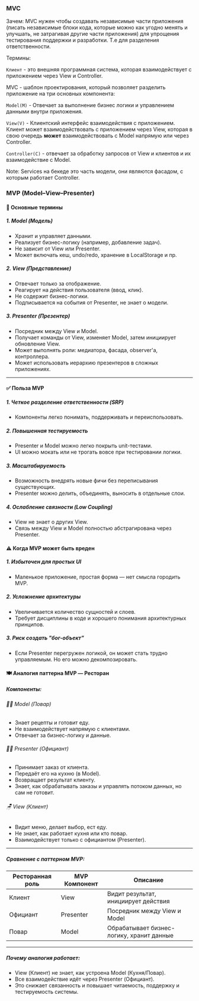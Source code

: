 ### MVC

Зачем:
MVC нужен чтобы создавать независимые части приложения (писать независимые блоки кода, которые можно как угодно менять и улучшать, не затрагивая другие части приложения) для упрощения тестирования поддержки и разработки. Т.е для разделения ответственности.

Термины:

`Клиент` - это внешняя программная система, которая взаимодействует с приложением через View и Controller.

MVC - шаблон проектирования, который позволяет разделить приложение на три основных компонента:

`Model(M)` - Отвечает за выполнение бизнес логики и управлением данными внутри приложения.

`View(V)` - Клиентский интерфейс взаимодействия с приложением. Клиент может взаимодействовать с приложением через View, которая в свою очередь **может** взаимодействовать с Model напрямую или через Controller.

`Controller(C)` - отвечает за обработку запросов от View и клиентов и их взаимодействие с Model.

Note: Services на бекеде это часть модели, они являются фасадом, с которым работает Controller.

### MVP (Model–View–Presenter)

#### 🧩 Основные термины

##### 1. Model (Модель)

- Хранит и управляет данными.
- Реализует бизнес-логику (например, добавление задач).
- Не зависит от View или Presenter.
- Может включать кеш, undo/redo, хранение в LocalStorage и пр.

##### 2. View (Представление)

- Отвечает только за отображение.
- Реагирует на действия пользователя (ввод, клик).
- Не содержит бизнес-логики.
- Подписывается на события от Presenter, не знает о модели.

##### 3. Presenter (Презентер)

- Посредник между View и Model.
- Получает команды от View, изменяет Model, затем инициирует обновление View.
- Может выполнять роли: медиатора, фасада, observer'а, контроллера.
- Может использовать иерархию презентеров в сложных приложениях.

---

#### ✅ Польза MVP

##### 1. Четкое разделение ответственности (SRP)

- Компоненты легко понимать, поддерживать и переиспользовать.

##### 2. Повышенная тестируемость

- Presenter и Model можно легко покрыть unit-тестами.
- UI можно мокать или не трогать вовсе при тестировании логики.

##### 3. Масштабируемость

- Возможность внедрять новые фичи без переписывания существующих.
- Presenter можно делить, объединять, выносить в отдельные слои.

##### 4. Ослабление связности (Low Coupling)

- View не знает о других View.
- Связь между View и Model полностью абстрагирована через Presenter.

#### ⚠️ Когда MVP может быть вреден

##### 1. Избыточен для простых UI

- Маленькое приложение, простая форма — нет смысла городить MVP.

##### 2. Усложнение архитектуры

- Увеличивается количество сущностей и слоев.
- Требует дисциплины в коде и хорошего понимания архитектурных принципов.

##### 3. Риск создать "бог-объект"

- Если Presenter перегружен логикой, он может стать трудно управляемым. Но его можно декомпозировать.

#### 🍽️ Аналогия паттерна MVP — Ресторан

##### Компоненты:

###### 👨‍🍳 Model (Повар)

- Знает рецепты и готовит еду.
- Не взаимодействует напрямую с клиентами.
- Отвечает за бизнес-логику и данные.

###### 🧑‍🏫 Presenter (Официант)

- Принимает заказ от клиента.
- Передаёт его на кухню (в Model).
- Возвращает результат клиенту.
- Знает, как обрабатывать заказы и управлять потоком данных, но сам не готовит.

###### 🪑 View (Клиент)

- Видит меню, делает выбор, ест еду.
- Не знает, как работает кухня или кто повар.
- Взаимодействует только с официантом (Presenter).

---

##### Сравнение с паттерном MVP:

| Ресторанная роль | MVP Компонент | Описание                                  |
| ---------------- | ------------- | ----------------------------------------- |
| Клиент           | View          | Видит результат, инициирует действия      |
| Официант         | Presenter     | Посредник между View и Model              |
| Повар            | Model         | Обрабатывает бизнес-логику, хранит данные |

---

##### Почему аналогия работает:

- View (Клиент) не знает, как устроена Model (Кухня/Повар).
- Все взаимодействие идёт через Presenter (Официант).
- Это снижает связанность и повышает читаемость, поддержку и тестируемость системы.
